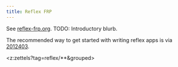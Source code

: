 ```yaml
---
title: Reflex FRP
---
```


See [reflex-frp.org](https://reflex-frp.org/). TODO: Introductory blurb.

The recommended way to get started with writing reflex apps is via [2012403](z://obelisk).

<z:zettels?tag=reflex/**&grouped>